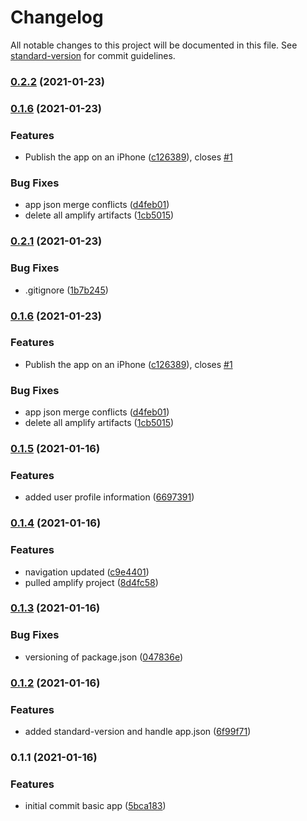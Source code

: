 # Changelog

All notable changes to this project will be documented in this file. See [standard-version](https://github.com/conventional-changelog/standard-version) for commit guidelines.

### [0.2.2](https://github.com/cabcookie/get-fit-ios/compare/v0.2.1...v0.2.2) (2021-01-23)

### [0.1.6](https://github.com/cabcookie/get-fit-ios/compare/v0.2.0...v0.1.6) (2021-01-23)


### Features

* Publish the app on an iPhone ([c126389](https://github.com/cabcookie/get-fit-ios/commit/c126389d311a9b64ef71f70533dac0c81fa65f96)), closes [#1](https://github.com/cabcookie/get-fit-ios/issues/1)


### Bug Fixes

* app json merge conflicts ([d4feb01](https://github.com/cabcookie/get-fit-ios/commit/d4feb014f94fc7a9a90b509d59a292c1c5a7e911))
* delete all amplify artifacts ([1cb5015](https://github.com/cabcookie/get-fit-ios/commit/1cb50150b05865592809802dc1dd42e173bdb0f9))

### [0.2.1](https://github.com/cabcookie/get-fit-ios/compare/v0.2.0...v0.2.1) (2021-01-23)


### Bug Fixes

* .gitignore ([1b7b245](https://github.com/cabcookie/get-fit-ios/commit/1b7b2454c687fc7a72e46f6200add8ac16920b77))

### [0.1.6](https://github.com/cabcookie/get-fit-ios/compare/v0.1.5...v0.1.6) (2021-01-23)


### Features

* Publish the app on an iPhone ([c126389](https://github.com/cabcookie/get-fit-ios/commit/c126389d311a9b64ef71f70533dac0c81fa65f96)), closes [#1](https://github.com/cabcookie/get-fit-ios/issues/1)

### Bug Fixes

* app json merge conflicts ([d4feb01](https://github.com/cabcookie/get-fit-ios/commit/d4feb014f94fc7a9a90b509d59a292c1c5a7e911))
* delete all amplify artifacts ([1cb5015](https://github.com/cabcookie/get-fit-ios/commit/1cb50150b05865592809802dc1dd42e173bdb0f9))

### [0.1.5](https://github.com/cabcookie/get-fit-ios/compare/v0.1.4...v0.1.5) (2021-01-16)


### Features

* added user profile information ([6697391](https://github.com/cabcookie/get-fit-ios/commit/6697391446a480c5d3d372d04e023a41b4c94512))

### [0.1.4](https://github.com/cabcookie/get-fit-ios/compare/v0.1.3...v0.1.4) (2021-01-16)


### Features

* navigation updated ([c9e4401](https://github.com/cabcookie/get-fit-ios/commit/c9e4401ee6aa87bfa942751e18fb7314bd9635d3))
* pulled amplify project ([8d4fc58](https://github.com/cabcookie/get-fit-ios/commit/8d4fc5864de13dc16722ce59daf330522485c1b6))

### [0.1.3](https://github.com/cabcookie/get-fit-ios/compare/v0.1.2...v0.1.3) (2021-01-16)


### Bug Fixes

* versioning of package.json ([047836e](https://github.com/cabcookie/get-fit-ios/commit/047836e665fdcab4a17e412a5a66e97fbd8eaa8f))

### [0.1.2](https://github.com/cabcookie/get-fit-ios/compare/v0.1.1...v0.1.2) (2021-01-16)


### Features

* added standard-version and handle app.json ([6f99f71](https://github.com/cabcookie/get-fit-ios/commit/6f99f713f8c612ffc0590e3e415b8e4181103e79))

### 0.1.1 (2021-01-16)


### Features

* initial commit basic app ([5bca183](https://github.com/cabcookie/get-fit-ios/commit/5bca183b42bf40e56ab101ab313574f2c6372a3b))

